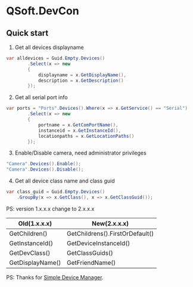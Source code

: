 # QSoft.DevCon
## Quick start

1. Get all devices displayname
```c#
var alldevices = Guid.Empty.Devices()
        .Select(x => new
        {
            displayname = x.GetDisplayName(),
            description = x.GetDescription()
        });
```
2. Get all serial port info
```c#
var ports = "Ports".Devices().Where(x => x.GetService() == "Serial")
        .Select(x => new
        {
            portname = x.GetComPortName(),
            instanceid = x.GetInstanceId(),
            locationpaths = x.GetLocationPaths()
        });
```

3. Enable/Disable camera, need administrator privileges
```c#
"Camera".Devices().Enable();
"Camera".Devices().Disable();
```

4. Get all device class name and class guid
```c#
var class_guid = Guid.Empty.Devices()
    .GroupBy(x => x.GetClass(), x => x.GetClassGuid());
```
PS:
version 1.x.x.x change to 2.x.x.x

|  Old(1.x.x.x)  | New(2.x.x.x)  |
|  ----  | ----  |
| GetChildren()  | GetChildrens().FirstOrDefault() |
| GetInstanceId()  | GetDeviceInstanceId() |
| GetDevClass()  | GetClassGuids() |
| GetDisplayName()  | GetFriendName() |


PS: Thanks for [Simple Device Manager](https://www.codeproject.com/Articles/14469/Simple-Device-Manager).
